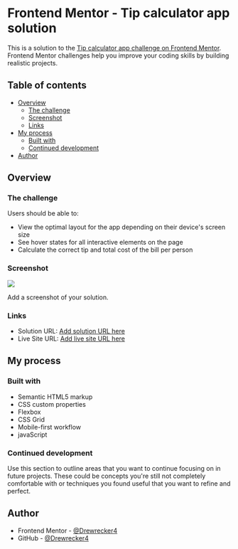 # Frontend Mentor - Tip calculator app solution

This is a solution to the [Tip calculator app challenge on Frontend Mentor](https://www.frontendmentor.io/challenges/tip-calculator-app-ugJNGbJUX). Frontend Mentor challenges help you improve your coding skills by building realistic projects.

## Table of contents

- [Overview](#overview)
  - [The challenge](#the-challenge)
  - [Screenshot](#screenshot)
  - [Links](#links)
- [My process](#my-process)
  - [Built with](#built-with)
  - [Continued development](#continued-development)
- [Author](#author)

## Overview

### The challenge

Users should be able to:

- View the optimal layout for the app depending on their device's screen size
- See hover states for all interactive elements on the page
- Calculate the correct tip and total cost of the bill per person

### Screenshot

![](./screenshot.jpg)

Add a screenshot of your solution.

### Links

- Solution URL: [Add solution URL here](https://github.com/Drewrecker4/Tip_Calculator)
- Live Site URL: [Add live site URL here](https://drewrecker4.github.io/Tip_Calculator/)

## My process

### Built with

- Semantic HTML5 markup
- CSS custom properties
- Flexbox
- CSS Grid
- Mobile-first workflow
- javaScript

### Continued development

Use this section to outline areas that you want to continue focusing on in future projects. These could be concepts you're still not completely comfortable with or techniques you found useful that you want to refine and perfect.

## Author

- Frontend Mentor - [@Drewrecker4](https://www.frontendmentor.io/profile/Drewrecker4)
- GitHub - [@Drewrecker4](https://github.com/Drewrecker4)
